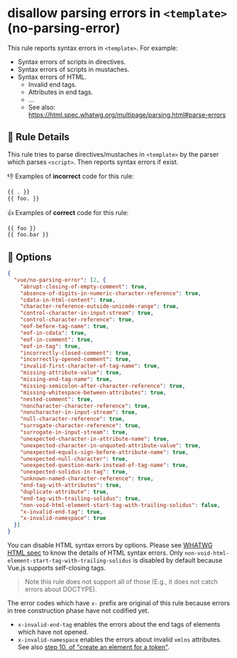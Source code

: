 # disallow parsing errors in `<template>` (no-parsing-error)

This rule reports syntax errors in `<template>`. For example:

- Syntax errors of scripts in directives.
- Syntax errors of scripts in mustaches.
- Syntax errors of HTML.
    - Invalid end tags.
    - Attributes in end tags.
    - ...
    - See also: https://html.spec.whatwg.org/multipage/parsing.html#parse-errors

## :book: Rule Details

This rule tries to parse directives/mustaches in `<template>` by the parser which parses `<script>`.
Then reports syntax errors if exist.

:-1: Examples of **incorrect** code for this rule:

```html
{{ . }}
{{ foo. }}
```

:+1: Examples of **correct** code for this rule:

```html
{{ foo }}
{{ foo.bar }}
```

## :wrench: Options

```json
{
  "vue/no-parsing-error": [2, {
    "abrupt-closing-of-empty-comment": true,
    "absence-of-digits-in-numeric-character-reference": true,
    "cdata-in-html-content": true,
    "character-reference-outside-unicode-range": true,
    "control-character-in-input-stream": true,
    "control-character-reference": true,
    "eof-before-tag-name": true,
    "eof-in-cdata": true,
    "eof-in-comment": true,
    "eof-in-tag": true,
    "incorrectly-closed-comment": true,
    "incorrectly-opened-comment": true,
    "invalid-first-character-of-tag-name": true,
    "missing-attribute-value": true,
    "missing-end-tag-name": true,
    "missing-semicolon-after-character-reference": true,
    "missing-whitespace-between-attributes": true,
    "nested-comment": true,
    "noncharacter-character-reference": true,
    "noncharacter-in-input-stream": true,
    "null-character-reference": true,
    "surrogate-character-reference": true,
    "surrogate-in-input-stream": true,
    "unexpected-character-in-attribute-name": true,
    "unexpected-character-in-unquoted-attribute-value": true,
    "unexpected-equals-sign-before-attribute-name": true,
    "unexpected-null-character": true,
    "unexpected-question-mark-instead-of-tag-name": true,
    "unexpected-solidus-in-tag": true,
    "unknown-named-character-reference": true,
    "end-tag-with-attributes": true,
    "duplicate-attribute": true,
    "end-tag-with-trailing-solidus": true,
    "non-void-html-element-start-tag-with-trailing-solidus": false,
    "x-invalid-end-tag": true,
    "x-invalid-namespace": true
  }]
}
```

You can disable HTML syntax errors by options. Please see [WHATWG HTML spec](https://html.spec.whatwg.org/multipage/parsing.html#parse-errors) to know the details of HTML syntax errors.
Only `non-void-html-element-start-tag-with-trailing-solidus` is disabled by default because Vue.js supports self-closing tags.

> Note this rule does not support all of those (E.g., it does not catch errors about DOCTYPE).

The error codes which have `x-` prefix are original of this rule because errors in tree construction phase have not codified yet.

- `x-invalid-end-tag` enables the errors about the end tags of elements which have not opened.
- `x-invalid-namespace` enables the errors about invalid `xmlns` attributes. See also [step 10. of "create an element for a token"](https://html.spec.whatwg.org/multipage/parsing.html#create-an-element-for-the-token).
